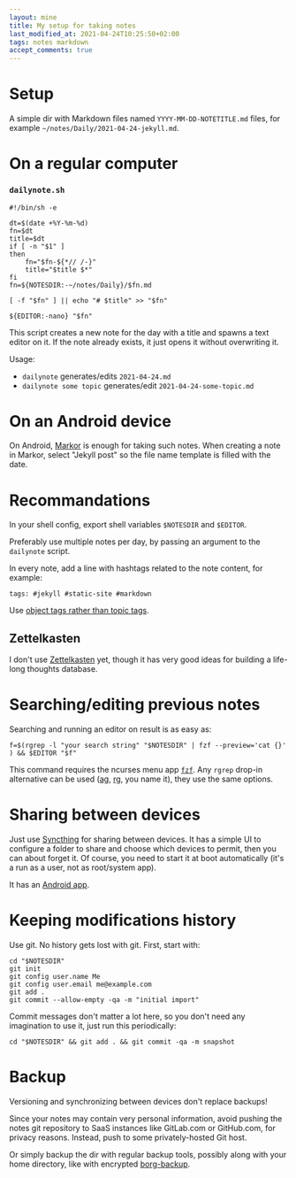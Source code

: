 ```yaml
---
layout: mine
title: My setup for taking notes
last_modified_at: 2021-04-24T10:25:50+02:00
tags: notes markdown
accept_comments: true
---
```


# Setup

A simple dir with Markdown files named `YYYY-MM-DD-NOTETITLE.md` files, for example `~/notes/Daily/2021-04-24-jekyll.md`.

# On a regular computer

### `dailynote.sh`

	#!/bin/sh -e

	dt=$(date +%Y-%m-%d)
	fn=$dt
	title=$dt
	if [ -n "$1" ]
	then
		fn="$fn-${*// /-}"
		title="$title $*"
	fi
	fn=${NOTESDIR:-~/notes/Daily}/$fn.md

	[ -f "$fn" ] || echo "# $title" >> "$fn"

	${EDITOR:-nano} "$fn"

This script creates a new note for the day with a title and spawns a text editor on it.
If the note already exists, it just opens it without overwriting it.

Usage:

- `dailynote` generates/edits `2021-04-24.md`
- `dailynote some topic` generates/edit `2021-04-24-some-topic.md`

# On an Android device

On Android, [Markor](https://f-droid.org/packages/net.gsantner.markor/) is enough for taking such notes.
When creating a note in Markor, select "Jekyll post" so the file name template is filled with the date.

# Recommandations

In your shell config, export shell variables `$NOTESDIR` and `$EDITOR`.

Preferably use multiple notes per day, by passing an argument to the `dailynote` script.

In every note, add a line with hashtags related to the note content, for example:

	tags: #jekyll #static-site #markdown

Use [object tags rather than topic tags](https://zettelkasten.de/posts/object-tags-vs-topic-tags/).

## Zettelkasten

I don't use [Zettelkasten](https://zettelkasten.de/introduction/) yet, though it has very good ideas for building a life-long thoughts database.

# Searching/editing previous notes

Searching and running an editor on result is as easy as:

	f=$(rgrep -l "your search string" "$NOTESDIR" | fzf --preview='cat {}' ) && $EDITOR "$f"

This command requires the ncurses menu app [`fzf`](https://github.com/junegunn/fzf).
Any `rgrep` drop-in alternative can be used ([ag](https://geoff.greer.fm/ag/), [rg](https://github.com/BurntSushi/ripgrep), you name it), they use the same options.

# Sharing between devices

Just use [Syncthing](https://packages.debian.org/stable/syncthing) for sharing between devices.
It has a simple UI to configure a folder to share and choose which devices to permit, then you can about forget it.
Of course, you need to start it at boot automatically (it's a run as a user, not as root/system app).

It has an [Android app](https://f-droid.org/packages/com.nutomic.syncthingandroid/).

# Keeping modifications history

Use git. No history gets lost with git. First, start with:

	cd "$NOTESDIR"
	git init
	git config user.name Me
	git config user.email me@example.com
	git add .
	git commit --allow-empty -qa -m "initial import"

Commit messages don't matter a lot here, so you don't need any imagination to use it, just run this periodically:

	cd "$NOTESDIR" && git add . && git commit -qa -m snapshot

# Backup

Versioning and synchronizing between devices don't replace backups!

Since your notes may contain very personal information, avoid pushing the notes git repository to SaaS instances like GitLab.com or GitHub.com, for privacy reasons.
Instead, push to some privately-hosted Git host.

Or simply backup the dir with regular backup tools, possibly along with your home directory, like with encrypted [borg-backup](https://www.borgbackup.org/).
